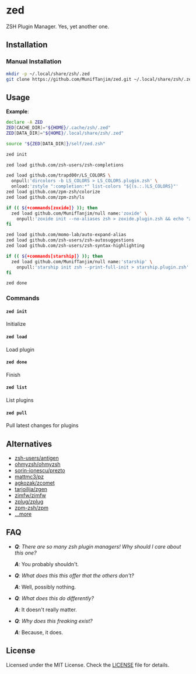 # zed

ZSH Plugin Manager. Yes, yet another one.

## Installation

### Manual Installation

```sh
mkdir -p ~/.local/share/zsh/.zed
git clone https://github.com/MunifTanjim/zed.git ~/.local/share/zsh/.zed/self
```

## Usage

**Example**:

```sh
declare -A ZED
ZED[CACHE_DIR]="${HOME}/.cache/zsh/.zed"
ZED[DATA_DIR]="${HOME}/.local/share/zsh/.zed"

source "${ZED[DATA_DIR]}/self/zed.zsh"

zed init

zed load github.com/zsh-users/zsh-completions

zed load github.com/trapd00r/LS_COLORS \
  onpull:'dircolors -b LS_COLORS > LS_COLORS.plugin.zsh' \
  onload:'zstyle ":completion:*" list-colors "${(s.:.)LS_COLORS}"'
zed load github.com/zpm-zsh/colorize
zed load github.com/zpm-zsh/ls

if (( ${+commands[zoxide]} )); then
  zed load github.com/MunifTanjim/null name:'zoxide' \
    onpull:'zoxide init --no-aliases zsh > zoxide.plugin.zsh && echo "z() { __zoxide_z \$@ }" >> zoxide.plugin.zsh'
fi

zed load github.com/momo-lab/auto-expand-alias
zed load github.com/zsh-users/zsh-autosuggestions
zed load github.com/zsh-users/zsh-syntax-highlighting

if (( ${+commands[starship]} )); then
  zed load github.com/MunifTanjim/null name:'starship' \
    onpull:'starship init zsh --print-full-init > starship.plugin.zsh'
fi

zed done
```

### Commands

#### `zed init`

Initialize

#### `zed load`

Load plugin

#### `zed done`

Finish

#### `zed list`

List plugins

#### `zed pull`

Pull latest changes for plugins

## Alternatives

- [zsh-users/antigen](https://github.com/zsh-users/antigen)
- [ohmyzsh/ohmyzsh](https://github.com/ohmyzsh/ohmyzsh)
- [sorin-ionescu/prezto](https://github.com/sorin-ionescu/prezto)
- [mattmc3/pz](https://github.com/mattmc3/pz)
- [agkozak/zcomet](https://github.com/agkozak/zcomet)
- [tarjoilija/zgen](https://github.com/tarjoilija/zgen)
- [zimfw/zimfw](https://github.com/zimfw/zimfw)
- [zplug/zplug](https://github.com/zplug/zplug)
- [zpm-zsh/zpm](https://github.com/zpm-zsh/zpm)
- [...more](https://github.com/unixorn/awesome-zsh-plugins#frameworks)

## FAQ

- _**Q**: There are so many zsh plugin managers! Why should I care about this one?_

  _**A**:_ You probably shouldn't.

- _**Q**: What does this this offer that the others don't?_

  _**A**:_ Well, possibly nothing.

- _**Q**: What does this do differently?_

  _**A**:_ It doesn't really matter.

- _**Q**: Why does this freaking exist?_

  _**A**:_ Because, it does.

## License

Licensed under the MIT License. Check the [LICENSE](./LICENSE) file for details.
